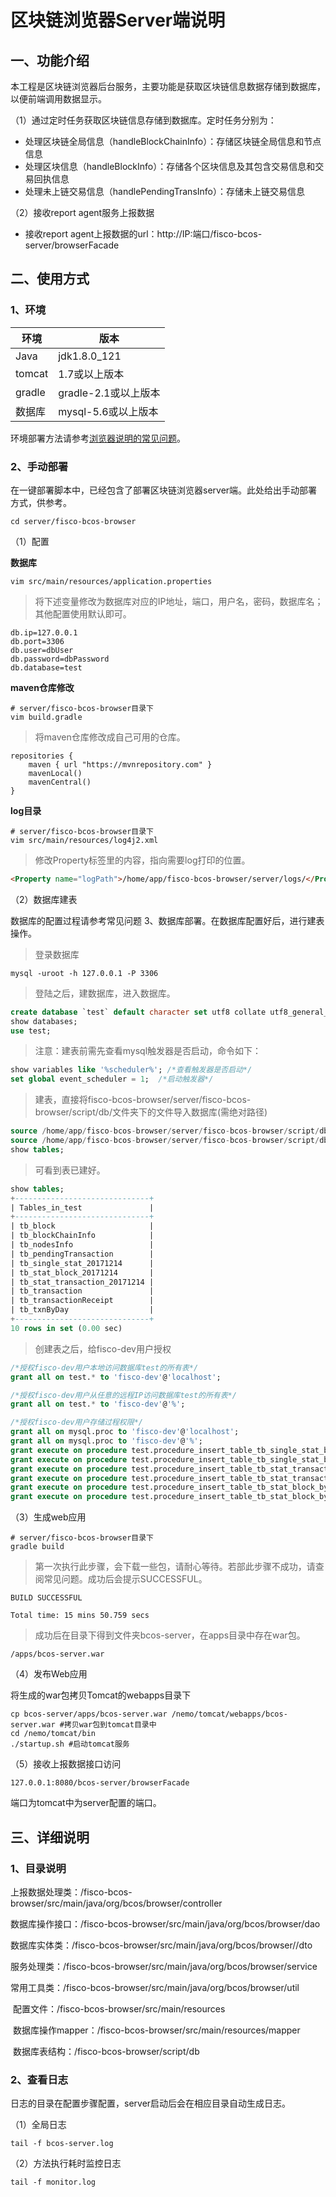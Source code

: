 # 区块链浏览器Server端说明

## 一、功能介绍

本工程是区块链浏览器后台服务，主要功能是获取区块链信息数据存储到数据库，以便前端调用数据显示。

（1）通过定时任务获取区块链信息存储到数据库。定时任务分别为：

- 处理区块链全局信息（handleBlockChainInfo）：存储区块链全局信息和节点信息
- 处理区块信息（handleBlockInfo）：存储各个区块信息及其包含交易信息和交易回执信息
- 处理未上链交易信息（handlePendingTransInfo）：存储未上链交易信息

（2）接收report agent服务上报数据

- 接收report agent上报数据的url：http://IP:端口/fisco-bcos-server/browserFacade


## 二、使用方式

### 1、环境

| 环境     | 版本              |
| ------ | --------------- |
| Java   | jdk1.8.0_121    |
| tomcat | 1.7或以上版本        |
| gradle | gradle-2.1或以上版本 |
| 数据库    | mysql-5.6或以上版本  |


环境部署方法请参考[浏览器说明的常见问题](../../README.md)。

### 2、手动部署

在一键部署脚本中，已经包含了部署区块链浏览器server端。此处给出手动部署方式，供参考。

```shell
cd server/fisco-bcos-browser
```

（1）配置

**数据库**

```shell
vim src/main/resources/application.properties
```

> 将下述变量修改为数据库对应的IP地址，端口，用户名，密码，数据库名；其他配置使用默认即可。

```shell
db.ip=127.0.0.1
db.port=3306
db.user=dbUser
db.password=dbPassword
db.database=test

```

**maven仓库修改**

```shell
# server/fisco-bcos-browser目录下
vim build.gradle
```

> 将maven仓库修改成自己可用的仓库。

```shell
repositories {
    maven { url "https://mvnrepository.com" }
    mavenLocal()
    mavenCentral()
}

```

**log目录**

```shell
# server/fisco-bcos-browser目录下
vim src/main/resources/log4j2.xml
```

> 修改Property标签里的内容，指向需要log打印的位置。

```html
<Property name="logPath">/home/app/fisco-bcos-browser/server/logs/</Property>
```

（2）数据库建表

数据库的配置过程请参考常见问题 3、数据库部署。在数据库配置好后，进行建表操作。

> 登录数据库

```shell
mysql -uroot -h 127.0.0.1 -P 3306
```

> 登陆之后，建数据库，进入数据库。

```sql
create database `test` default character set utf8 collate utf8_general_ci;/*创建数据库，设置字符集*/
show databases;
use test;
```

> 注意：建表前需先查看mysql触发器是否启动，命令如下：

```sql
show variables like '%scheduler%'; /*查看触发器是否启动*/
set global event_scheduler = 1;  /*启动触发器*/
```

> 建表，直接将fisco-bcos-browser/server/fisco-bcos-browser/script/db/文件夹下的文件导入数据库(需绝对路径)

```sql
source /home/app/fisco-bcos-browser/server/fisco-bcos-browser/script/db/bcos_browser_table.sql /*绝对路径*/
source /home/app/fisco-bcos-browser/server/fisco-bcos-browser/script/db/bcos_browser_table_v2.sql /*绝对路径*/
show tables;
```

> 可看到表已建好。

```sql
show tables;
+------------------------------+
| Tables_in_test               |
+------------------------------+
| tb_block                     |
| tb_blockChainInfo            |
| tb_nodesInfo                 |
| tb_pendingTransaction        |
| tb_single_stat_20171214      |
| tb_stat_block_20171214       |
| tb_stat_transaction_20171214 |
| tb_transaction               |
| tb_transactionReceipt        |
| tb_txnByDay                  |
+------------------------------+
10 rows in set (0.00 sec)
```

> 创建表之后，给fisco-dev用户授权

```sql
/*授权fisco-dev用户本地访问数据库test的所有表*/
grant all on test.* to 'fisco-dev'@'localhost';

/*授权fisco-dev用户从任意的远程IP访问数据库test的所有表*/
grant all on test.* to 'fisco-dev'@'%';

/*授权fisco-dev用户存储过程权限*/
grant all on mysql.proc to 'fisco-dev'@'localhost';
grant all on mysql.proc to 'fisco-dev'@'%';
grant execute on procedure test.procedure_insert_table_tb_single_stat_by_day to 'fisco-dev'@'localhost';
grant execute on procedure test.procedure_insert_table_tb_single_stat_by_day to 'fisco-dev'@'%';
grant execute on procedure test.procedure_insert_table_tb_stat_transaction_by_day to 'fisco-dev'@'localhost';
grant execute on procedure test.procedure_insert_table_tb_stat_transaction_by_day to 'fisco-dev'@'%';
grant execute on procedure test.procedure_insert_table_tb_stat_block_by_day to 'fisco-dev'@'localhost';
grant execute on procedure test.procedure_insert_table_tb_stat_block_by_day to 'fisco-dev'@'%';

```

（3）生成web应用

```shell
# server/fisco-bcos-browser目录下
gradle build
```

> 第一次执行此步骤，会下载一些包，请耐心等待。若部此步骤不成功，请查阅常见问题。成功后会提示SUCCESSFUL。

```shell
BUILD SUCCESSFUL

Total time: 15 mins 50.759 secs
```

> 成功后在目录下得到文件夹bcos-server，在apps目录中存在war包。

```shell
/apps/bcos-server.war
```

（4）发布Web应用

将生成的war包拷贝Tomcat的webapps目录下

```shell
cp bcos-server/apps/bcos-server.war /nemo/tomcat/webapps/bcos-server.war #拷贝war包到tomcat目录中
cd /nemo/tomcat/bin
./startup.sh #启动tomcat服务
```
（5）接收上报数据接口访问

```url
127.0.0.1:8080/bcos-server/browserFacade
```
端口为tomcat中为server配置的端口。



## 三、详细说明

### 1、目录说明
​	上报数据处理类：/fisco-bcos-browser/src/main/java/org/bcos/browser/controller

​	数据库操作接口：/fisco-bcos-browser/src/main/java/org/bcos/browser/dao

​	数据库实体类：/fisco-bcos-browser/src/main/java/org/bcos/browser//dto

​	服务处理类：/fisco-bcos-browser/src/main/java/org/bcos/browser/service

​	常用工具类：/fisco-bcos-browser/src/main/java/org/bcos/browser/util

​	配置文件：/fisco-bcos-browser/src/main/resources

​	数据库操作mapper：/fisco-bcos-browser/src/main/resources/mapper

​	数据库表结构：/fisco-bcos-browser/script/db

### 2、查看日志

日志的目录在配置步骤配置，server启动后会在相应目录自动生成日志。

（1）全局日志

```shell
tail -f bcos-server.log
```

（2）方法执行耗时监控日志

```shell
tail -f monitor.log
```
